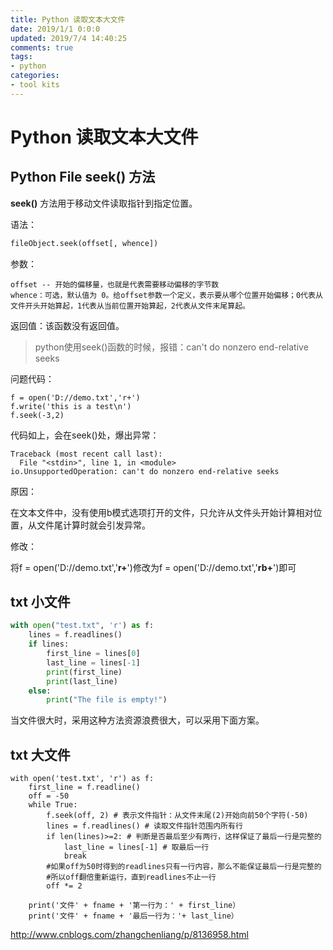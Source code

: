 ```yaml
---
title: Python 读取文本大文件
date: 2019/1/1 0:0:0
updated: 2019/7/4 14:40:25
comments: true
tags:
- python
categories:
- tool kits
---
```


# Python 读取文本大文件

## Python File seek() 方法

**seek()** 方法用于移动文件读取指针到指定位置。

语法：

```python
fileObject.seek(offset[, whence])
```

参数：

```
offset -- 开始的偏移量，也就是代表需要移动偏移的字节数
whence：可选，默认值为 0。给offset参数一个定义，表示要从哪个位置开始偏移；0代表从文件开头开始算起，1代表从当前位置开始算起，2代表从文件末尾算起。
```

返回值：该函数没有返回值。

>  python使用seek()函数的时候，报错：can't do nonzero end-relative seeks

问题代码：

```
f = open('D://demo.txt','r+')
f.write('this is a test\n')
f.seek(-3,2)
```

代码如上，会在seek()处，爆出异常：

```
Traceback (most recent call last):
  File "<stdin>", line 1, in <module>
io.UnsupportedOperation: can't do nonzero end-relative seeks
```

原因：

在文本文件中，没有使用b模式选项打开的文件，只允许从文件头开始计算相对位置，从文件尾计算时就会引发异常。

修改：

将f = open('D://demo.txt','**r+**')修改为f = open('D://demo.txt','**rb+**')即可



## txt 小文件

```python
with open("test.txt", 'r') as f:
    lines = f.readlines()
    if lines:
        first_line = lines[0]
        last_line = lines[-1]
        print(first_line)
        print(last_line)
    else:
        print("The file is empty!")
```

当文件很大时，采用这种方法资源浪费很大，可以采用下面方案。



## txt 大文件

```
with open('test.txt', 'r') as f:
    first_line = f.readline()
    off = -50
    while True:
        f.seek(off, 2) # 表示文件指针：从文件末尾(2)开始向前50个字符(-50)
        lines = f.readlines() # 读取文件指针范围内所有行
        if len(lines)>=2: # 判断是否最后至少有两行，这样保证了最后一行是完整的
            last_line = lines[-1] # 取最后一行
            break
        #如果off为50时得到的readlines只有一行内容，那么不能保证最后一行是完整的
        #所以off翻倍重新运行，直到readlines不止一行
        off *= 2

    print('文件' + fname + '第一行为：' + first_line）
    print('文件' + fname + '最后一行为：'+ last_line）
```

http://www.cnblogs.com/zhangchenliang/p/8136958.html